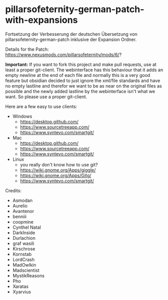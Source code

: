 # pillarsofeternity-german-patch-with-expansions
Fortsetzung der Verbesserung der deutschen Übersetzung von pillarsofeternity-german-patch inklusive der Expansion Ordner.

Details for the Patch:
https://www.nexusmods.com/pillarsofeternity/mods/6/?

**Important:**
If you want to fork this project and make pull requests, use at least a proper git-client.
The webinterface has this behaviour that it adds an empty newline at the end of each file and normally this is a very good feature but obsidian decided to just ignore the xml/file standards and have no empty lastline and therefor we want to be as near on the original files as possible and the newly added lastline by the webinterface isn't what we want. So please use a proper git-client.

Here are a few easy to use clients:
* Windows
	* https://desktop.github.com/
	* https://www.sourcetreeapp.com/
	* https://www.syntevo.com/smartgit/
* Mac
	* https://desktop.github.com/
	* https://www.sourcetreeapp.com/
	* https://www.syntevo.com/smartgit/
* Linux
	* you really don't know how to use git?
	* https://wiki.gnome.org/Apps/giggle/
	* https://wiki.gnome.org/Apps/Gitg/
	* https://www.syntevo.com/smartgit/

Credits:
- Asmodan
- Aurelio
- Avantenor
- benniii
- coopmine
- Cynthel Natal
- DarkInside
- Durlachion
- graf wasili
- Kirschrose
- Kornstab
- LordCrash
- MadOwlkin
- Madscientist
- MystikReasons
- Pho
- Xaratas
- Xyarvius
